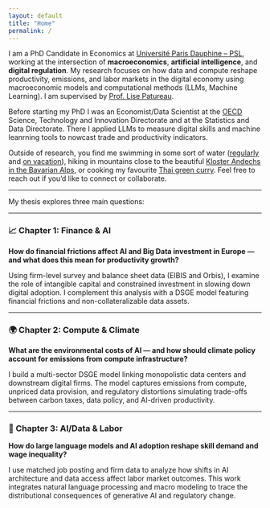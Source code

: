 ```yaml
---
layout: default
title: "Home"
permalink: /
---
```



I am a PhD Candidate in Economics at [Université Paris Dauphine – PSL](https://dauphine.psl.eu/), working at the intersection of **macroeconomics**, **artificial intelligence**, and **digital regulation**. My research focuses on how data and compute reshape productivity, emissions, and labor markets in the digital economy using macroeconomic models and computational methods (LLMs, Machine Learning). I am supervised by [Prof. Lise Patureau](https://sites.google.com/view/lisepatureau/home?authuser=0).

Before starting my PhD I was an Economist/Data Scientist at the [OECD](https://www.oecd.org/en.html) Science, Technology and Innovation Directorate and at the Statistics and Data Directorate. There I applied LLMs to measure digital skills and machine leanrning tools to nowcast trade and productivity indicators.

Outside of research, you find me swimming in some sort of water ([regularly](https://www.leparisien.fr/paris-75/paris-75015/paris-la-piscine-keller-quinquagenaire-et-toujours-dans-le-bain-13-03-2017-6758721.php) and [on vacation](https://www.schloesser.bayern.de/deutsch/seen/objekte/ammersee.htm)), hiking in mountains close to the beautiful [Kloster Andechs in the Bavarian Alps](https://www.andechs.de/), or cooking my favourite [Thai green curry](https://hot-thai-kitchen.com/green-curry-new-2/). Feel free to reach out if you’d like to connect or collaborate.


---

My thesis explores three main questions:

---

### 📈 Chapter 1: Finance & AI

**How do financial frictions affect AI and Big Data investment in Europe — and what does this mean for productivity growth?**

Using firm-level survey and balance sheet data (EIBIS and Orbis), I examine the role of intangible capital and constrained investment in slowing down digital adoption. I complement this analysis with a DSGE model featuring financial frictions and non-collateralizable data assets.

---

### 🌍 Chapter 2: Compute & Climate

**What are the environmental costs of AI — and how should climate policy account for emissions from compute infrastructure?**

I build a multi-sector DSGE model linking monopolistic data centers and downstream digital firms. The model captures emissions from compute, unpriced data provision, and regulatory distortions simulating trade-offs between carbon taxes, data policy, and AI-driven productivity.

---

### 🧠 Chapter 3: AI/Data & Labor

**How do large language models and AI adoption reshape skill demand and wage inequality?**

I use matched job posting and firm data to analyze how shifts in AI architecture and data access affect labor market outcomes. This work integrates natural language processing and macro modeling to trace the distributional consequences of generative AI and regulatory change.



